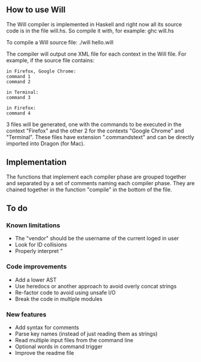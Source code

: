 How to use Will
---------------

The Will compiler is implemented in Haskell and right now all its source code is in the file will.hs.
So compile it with, for example:
ghc will.hs

To compile a Will source file:
./will hello.will

The compiler will output one XML file for each context in the Will file. For example, if the source file contains:

    in Firefox, Google Chrome:
    command 1
    command 2
    
    in Terminal:
    command 3
    
    in Firefox:
    command 4

3 files will be generated, one with the commands to be executed in the context "Firefox" and the other 2 for the contexts "Google Chrome" and "Terminal".
These files have extension ".commandstext" and can be directly imported into Dragon (for Mac).


Implementation
--------------

The functions that implement each compiler phase are grouped together and separated by a set of comments naming each compiler phase. They are chained together in the function "compile" in the bottom of the file.


To do
-----

### Known limitations
- The "vendor" should be the username of the current loged in user
- Look for ID collisions
- Properly interpret \"

### Code improvements
- Add a lower AST
- Use heredocs or another approach to avoid overly concat strings
- Re-factor code to avoid using unsafe I/O
- Break the code in multiple modules

### New features
- Add syntax for comments
- Parse key names (instead of just reading them as strings)
- Read multiple input files from the command line
- Optional words in command trigger
- Improve the readme file

